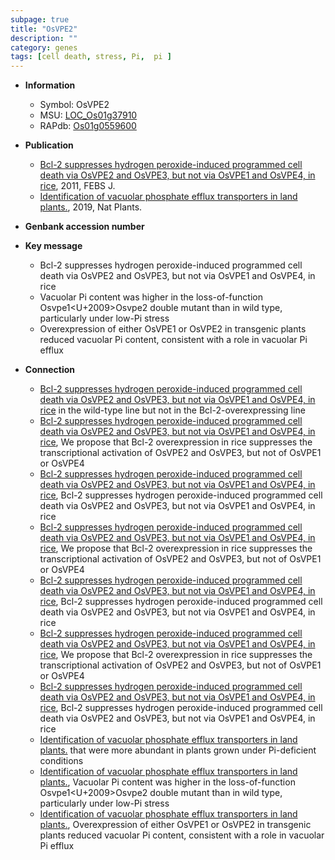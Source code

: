 ```yaml
---
subpage: true
title: "OsVPE2"
description: ""
category: genes
tags: [cell death, stress, Pi,  pi ]
---
```


* **Information**  
    + Symbol: OsVPE2  
    + MSU: [LOC_Os01g37910](http://rice.plantbiology.msu.edu/cgi-bin/ORF_infopage.cgi?orf=LOC_Os01g37910)  
    + RAPdb: [Os01g0559600](http://rapdb.dna.affrc.go.jp/viewer/gbrowse_details/irgsp1?name=Os01g0559600)  

* **Publication**  
    + [Bcl-2 suppresses hydrogen peroxide-induced programmed cell death via OsVPE2 and OsVPE3, but not via OsVPE1 and OsVPE4, in rice](http://www.ncbi.nlm.nih.gov/pubmed?term=Bcl-2+suppresses+hydrogen+peroxide-induced+programmed+cell+death+via+OsVPE2+and+OsVPE3,+but+not+via+OsVPE1+and+OsVPE4,+in+rice%5BTitle%5D), 2011, FEBS J.
    + [Identification of vacuolar phosphate efflux transporters in land plants.](http://www.ncbi.nlm.nih.gov/pubmed?term=Identification+of+vacuolar+phosphate+efflux+transporters+in+land+plants.%5BTitle%5D), 2019, Nat Plants.

* **Genbank accession number**  

* **Key message**  
    + Bcl-2 suppresses hydrogen peroxide-induced programmed cell death via OsVPE2 and OsVPE3, but not via OsVPE1 and OsVPE4, in rice
    + Vacuolar Pi content was higher in the loss-of-function Osvpe1<U+2009>Osvpe2 double mutant than in wild type, particularly under low-Pi stress
    + Overexpression of either OsVPE1 or OsVPE2 in transgenic plants reduced vacuolar Pi content, consistent with a role in vacuolar Pi efflux

* **Connection**  
    + [Bcl-2 suppresses hydrogen peroxide-induced programmed cell death via OsVPE2 and OsVPE3, but not via OsVPE1 and OsVPE4, in rice](2) in the wild-type line but not in the Bcl-2-overexpressing line
    + [Bcl-2 suppresses hydrogen peroxide-induced programmed cell death via OsVPE2 and OsVPE3, but not via OsVPE1 and OsVPE4, in rice](http://www.ncbi.nlm.nih.gov/pubmed?term=Bcl-2+suppresses+hydrogen+peroxide-induced+programmed+cell+death+via+OsVPE2+and+OsVPE3,+but+not+via+OsVPE1+and+OsVPE4,+in+rice%5BTitle%5D), We propose that Bcl-2 overexpression in rice suppresses the transcriptional activation of OsVPE2 and OsVPE3, but not of OsVPE1 or OsVPE4
    + [Bcl-2 suppresses hydrogen peroxide-induced programmed cell death via OsVPE2 and OsVPE3, but not via OsVPE1 and OsVPE4, in rice](http://www.ncbi.nlm.nih.gov/pubmed?term=Bcl-2+suppresses+hydrogen+peroxide-induced+programmed+cell+death+via+OsVPE2+and+OsVPE3,+but+not+via+OsVPE1+and+OsVPE4,+in+rice%5BTitle%5D), Bcl-2 suppresses hydrogen peroxide-induced programmed cell death via OsVPE2 and OsVPE3, but not via OsVPE1 and OsVPE4, in rice
    + [Bcl-2 suppresses hydrogen peroxide-induced programmed cell death via OsVPE2 and OsVPE3, but not via OsVPE1 and OsVPE4, in rice](http://www.ncbi.nlm.nih.gov/pubmed?term=Bcl-2+suppresses+hydrogen+peroxide-induced+programmed+cell+death+via+OsVPE2+and+OsVPE3,+but+not+via+OsVPE1+and+OsVPE4,+in+rice%5BTitle%5D), We propose that Bcl-2 overexpression in rice suppresses the transcriptional activation of OsVPE2 and OsVPE3, but not of OsVPE1 or OsVPE4
    + [Bcl-2 suppresses hydrogen peroxide-induced programmed cell death via OsVPE2 and OsVPE3, but not via OsVPE1 and OsVPE4, in rice](http://www.ncbi.nlm.nih.gov/pubmed?term=Bcl-2+suppresses+hydrogen+peroxide-induced+programmed+cell+death+via+OsVPE2+and+OsVPE3,+but+not+via+OsVPE1+and+OsVPE4,+in+rice%5BTitle%5D), Bcl-2 suppresses hydrogen peroxide-induced programmed cell death via OsVPE2 and OsVPE3, but not via OsVPE1 and OsVPE4, in rice
    + [Bcl-2 suppresses hydrogen peroxide-induced programmed cell death via OsVPE2 and OsVPE3, but not via OsVPE1 and OsVPE4, in rice](http://www.ncbi.nlm.nih.gov/pubmed?term=Bcl-2+suppresses+hydrogen+peroxide-induced+programmed+cell+death+via+OsVPE2+and+OsVPE3,+but+not+via+OsVPE1+and+OsVPE4,+in+rice%5BTitle%5D), We propose that Bcl-2 overexpression in rice suppresses the transcriptional activation of OsVPE2 and OsVPE3, but not of OsVPE1 or OsVPE4
    + [Bcl-2 suppresses hydrogen peroxide-induced programmed cell death via OsVPE2 and OsVPE3, but not via OsVPE1 and OsVPE4, in rice](http://www.ncbi.nlm.nih.gov/pubmed?term=Bcl-2+suppresses+hydrogen+peroxide-induced+programmed+cell+death+via+OsVPE2+and+OsVPE3,+but+not+via+OsVPE1+and+OsVPE4,+in+rice%5BTitle%5D), Bcl-2 suppresses hydrogen peroxide-induced programmed cell death via OsVPE2 and OsVPE3, but not via OsVPE1 and OsVPE4, in rice
    + [Identification of vacuolar phosphate efflux transporters in land plants.](OsVPE1+and+OsVPE2) that were more abundant in plants grown under Pi-deficient conditions
    + [Identification of vacuolar phosphate efflux transporters in land plants.](http://www.ncbi.nlm.nih.gov/pubmed?term=Identification+of+vacuolar+phosphate+efflux+transporters+in+land+plants.%5BTitle%5D),  Vacuolar Pi content was higher in the loss-of-function Osvpe1<U+2009>Osvpe2 double mutant than in wild type, particularly under low-Pi stress
    + [Identification of vacuolar phosphate efflux transporters in land plants.](http://www.ncbi.nlm.nih.gov/pubmed?term=Identification+of+vacuolar+phosphate+efflux+transporters+in+land+plants.%5BTitle%5D),  Overexpression of either OsVPE1 or OsVPE2 in transgenic plants reduced vacuolar Pi content, consistent with a role in vacuolar Pi efflux



